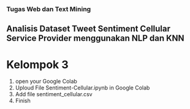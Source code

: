 ### Tugas Web dan Text Mining
## Analisis Dataset Tweet Sentiment Cellular Service Provider menggunakan NLP dan KNN
# Kelompok 3

1. open your Google Colab
2. Uploud File Sentiment-Cellular.ipynb in Google Colab
3. Add file sentiment_cellular.csv
4. Finish
